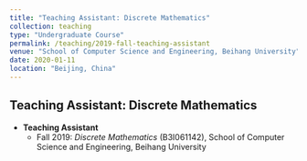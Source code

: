 ```yaml
---
title: "Teaching Assistant: Discrete Mathematics"
collection: teaching
type: "Undergraduate Course"
permalink: /teaching/2019-fall-teaching-assistant
venue: "School of Computer Science and Engineering, Beihang University"
date: 2020-01-11
location: "Beijing, China"
---
```


## Teaching Assistant: Discrete Mathematics

* **Teaching Assistant**
  <!-- * Fall 2019: *Discrete Mathematics* (B3I061142), School of Computer Science and Engineering, Beihang University, professor: [Zhoujun Li](https://scholar.google.com/citations?user=e-4LoEcAAAAJ) -->
  * Fall 2019: *Discrete Mathematics* (B3I061142), School of Computer Science and Engineering, Beihang University
